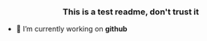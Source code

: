 <h3 align="center">This is a test readme, don't trust it</h3>

- 🔭 I’m currently working on **github**



